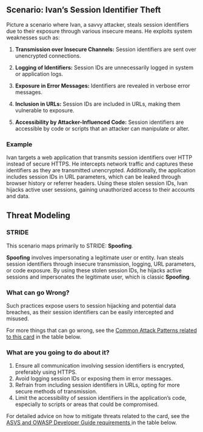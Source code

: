 ## Scenario: Ivan’s Session Identifier Theft

Picture a scenario where Ivan, a savvy attacker, steals session identifiers due to their exposure through various insecure means. He exploits system weaknesses such as:

1. **Transmission over Insecure Channels:** Session identifiers are sent over unencrypted connections.

2. **Logging of Identifiers:** Session IDs are unnecessarily logged in system or application logs.

3. **Exposure in Error Messages:** Identifiers are revealed in verbose error messages.

4. **Inclusion in URLs:** Session IDs are included in URLs, making them vulnerable to exposure.

5. **Accessibility by Attacker-Influenced Code:** Session identifiers are accessible by code or scripts that an attacker can manipulate or alter.

### Example

Ivan targets a web application that transmits session identifiers over HTTP instead of secure HTTPS. He intercepts network traffic and captures these identifiers as they are transmitted unencrypted. Additionally, the application includes session IDs in URL parameters, which can be leaked through browser history or referrer headers. Using these stolen session IDs, Ivan hijacks active user sessions, gaining unauthorized access to their accounts and data.

## Threat Modeling

### STRIDE

This scenario maps primarily to STRIDE: **Spoofing**.

**Spoofing** involves impersonating a legitimate user or entity.
Ivan steals session identifiers through insecure transmission, logging, URL parameters, or code exposure.
By using these stolen session IDs, he hijacks active sessions and impersonates the legitimate user, which is classic **Spoofing**.

### What can go Wrong?

Such practices expose users to session hijacking and potential data breaches, as their session identifiers can be easily intercepted and misused.

For more things that can go wrong, see the [Common Attack Patterns related to this card](#mapping 'Common Attack Patterns related to this card [internal]') in the table below.

### What are you going to do about it?

1. Ensure all communication involving session identifiers is encrypted, preferably using HTTPS.
2. Avoid logging session IDs or exposing them in error messages.
3. Refrain from including session identifiers in URLs, opting for more secure methods of transmission.
4. Limit the accessibility of session identifiers in the application’s code, especially to scripts or areas that could be compromised.

For detailed advice on how to mitigate threats related to the card, see the [ASVS and OWASP Developer Guide requirements ](#mapping 'ASVS and OWASP Developer Guide requirements [internal]') in the table below.
